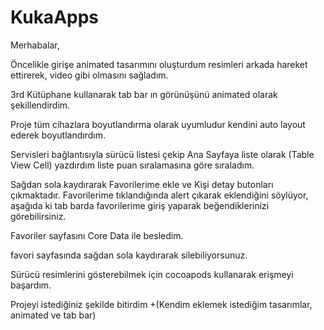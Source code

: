 # KukaApps

Merhabalar,

Öncelikle girişe animated tasarımını oluşturdum resimleri arkada hareket ettirerek, video gibi olmasını sağladım.

3rd Kütüphane kullanarak tab bar ın görünüşünü animated olarak şekillendirdim.

Proje tüm cihazlara boyutlandırma olarak uyumludur kendini auto layout ederek boyutlandırdım.

Servisleri bağlantısıyla sürücü listesi çekip Ana Sayfaya liste olarak (Table View Cell) yazdırdım liste puan sıralamasına göre sıraladım.

Sağdan sola kaydırarak Favorilerime ekle ve Kişi detay butonları çıkmaktadır. Favorilerime tıklandığında alert çıkarak eklendiğini söylüyor, aşağıda ki tab barda favorilerime giriş yaparak beğendiklerinizi görebilirsiniz.

Favoriler sayfasını Core Data ile besledim.

favori sayfasında sağdan sola kaydırarak silebiliyorsunuz.

Sürücü resimlerini gösterebilmek için cocoapods kullanarak erişmeyi başardım.

Projeyi istediğiniz şekilde bitirdim +(Kendim eklemek istediğim tasarımlar, animated ve tab bar)
